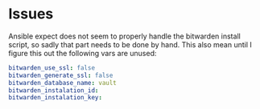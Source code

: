 # Issues
Ansible expect does not seem to properly handle the bitwarden install script, so sadly that part needs to be done by hand. This also mean until I figure this out the following vars are unused:  
``` yaml
bitwarden_use_ssl: false
bitwarden_generate_ssl: false
bitwarden_database_name: vault
bitwarden_instalation_id:
bitwarden_instalation_key:
```
